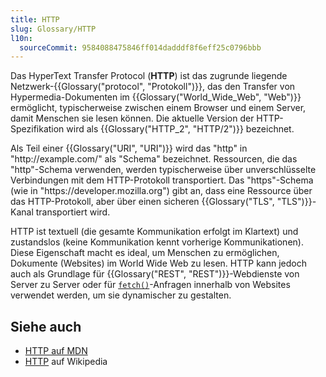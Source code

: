 ```yaml
---
title: HTTP
slug: Glossary/HTTP
l10n:
  sourceCommit: 9584088475846ff014dadddf8f6eff25c0796bbb
---
```


Das HyperText Transfer Protocol (**HTTP**) ist das zugrunde liegende Netzwerk-{{Glossary("protocol", "Protokoll")}}, das den Transfer von Hypermedia-Dokumenten im {{Glossary("World_Wide_Web", "Web")}} ermöglicht, typischerweise zwischen einem Browser und einem Server, damit Menschen sie lesen können. Die aktuelle Version der HTTP-Spezifikation wird als {{Glossary("HTTP_2", "HTTP/2")}} bezeichnet.

Als Teil einer {{Glossary("URI", "URI")}} wird das "http" in "http\://example.com/" als "Schema" bezeichnet. Ressourcen, die das "http"-Schema verwenden, werden typischerweise über unverschlüsselte Verbindungen mit dem HTTP-Protokoll transportiert. Das "https"-Schema (wie in "https\://developer.mozilla.org") gibt an, dass eine Ressource über das HTTP-Protokoll, aber über einen sicheren {{Glossary("TLS", "TLS")}}-Kanal transportiert wird.

HTTP ist textuell (die gesamte Kommunikation erfolgt im Klartext) und zustandslos (keine Kommunikation kennt vorherige Kommunikationen). Diese Eigenschaft macht es ideal, um Menschen zu ermöglichen, Dokumente (Websites) im World Wide Web zu lesen. HTTP kann jedoch auch als Grundlage für {{Glossary("REST", "REST")}}-Webdienste von Server zu Server oder für [`fetch()`](/de/docs/Web/API/Window/fetch)-Anfragen innerhalb von Websites verwendet werden, um sie dynamischer zu gestalten.

## Siehe auch

- [HTTP auf MDN](/de/docs/Web/HTTP)
- [HTTP](https://en.wikipedia.org/wiki/Hypertext_Transfer_Protocol) auf Wikipedia
